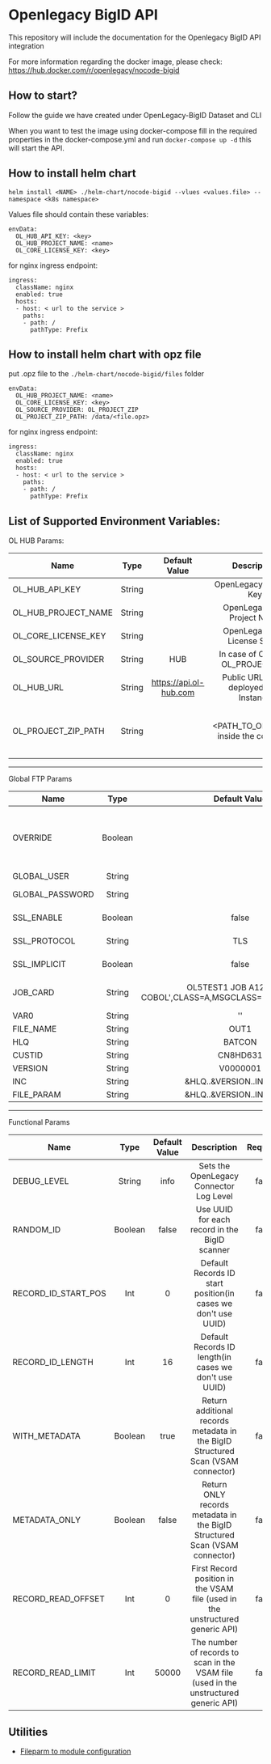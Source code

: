 # Openlegacy BigID API
This repository will include the documentation for the Openlegacy BigID API integration 

For more information regarding the docker image, please check: https://hub.docker.com/r/openlegacy/nocode-bigid

## How to start?
Follow the guide we have created under OpenLegacy-BigID Dataset and CLI

When you want to test the image using docker-compose fill in the required properties in the docker-compose.yml and run `docker-compose up -d` this will start the API.

## How to install helm chart

`helm install <NAME> ./helm-chart/nocode-bigid --vlues <values.file> --namespace <k8s namespace>`

Values file should contain these variables:
```
envData:
  OL_HUB_API_KEY: <key>
  OL_HUB_PROJECT_NAME: <name>
  OL_CORE_LICENSE_KEY: <key>
```
for nginx ingress endpoint:

```
ingress:
  className: nginx
  enabled: true
  hosts:
  - host: < url to the service >
    paths:
    - path: /
      pathType: Prefix
```
## How to install helm chart with opz file
put .opz file to the `./helm-chart/nocode-bigid/files` folder
```
envData:
  OL_HUB_PROJECT_NAME: <name>
  OL_CORE_LICENSE_KEY: <key>
  OL_SOURCE_PROVIDER: OL_PROJECT_ZIP
  OL_PROJECT_ZIP_PATH: /data/<file.opz>
```
for nginx ingress endpoint:

```
ingress:
  className: nginx
  enabled: true
  hosts:
  - host: < url to the service >
    paths:
    - path: /
      pathType: Prefix
```

## List of Supported Environment Variables:

OL HUB Params:

| Name | Type | Default Value | Description | Required |
| ------------- |:-------------:| :-------------:| :-------------:| :-------------:|
| OL_HUB_API_KEY     | String     | | OpenLegacy Hub API Key | true|
| OL_HUB_PROJECT_NAME     | String    | |OpenLegacyHub Project Name| true|
| OL_CORE_LICENSE_KEY     | String     | |OpenLegacyHub License String | true|
| OL_SOURCE_PROVIDER     | String     | HUB|  In case of OPZ use OL_PROJECT_ZIP  | false|
| OL_HUB_URL     | String    |  https://api.ol-hub.com| Public URL of the deployed Hub Instance| false|
| OL_PROJECT_ZIP_PATH     | String    |  | <PATH_TO_OPZ_FILE> inside the container| true ONLY when using OPZ|

---
Global FTP Params

| Name | Type | Default Value | Description | Required |
| ------------- |:-------------:| :-------------:| :-------------:| :-------------:|
| OVERRIDE     | Boolean  | | Use to override connections params with the ones below  | false|
| GLOBAL_USER     | String     | | FTP user| false
| GLOBAL_PASSWORD     | String     | |FTP Password| false|
| SSL_ENABLE     | Boolean     | false | Enable Secure FTP| false|
| SSL_PROTOCOL     | String    | TLS | Set the TLS protocol| false|
| SSL_IMPLICIT     | Boolean    | false | Enable Implicit FTP| false|
| JOB_CARD     | String     | OL5TEST1  JOB  A123,'CICS COBOL',CLASS=A,MSGCLASS=H,NOTIFY=&SYSUID | The JCL Job Card to submit| false|
| VAR0     | String     | ''| | false|
| FILE_NAME     | String     |OUT1| | false|
| HLQ     | String     | BATCON| | false|
| CUSTID     | String     |CN8HD631 | | false|
| VERSION     | String     | V0000001 | | false|
| INC     | String     | &HLQ..&VERSION..INCLUDES || false|
| FILE_PARAM     | String     | &HLQ..&VERSION..INCLUDES | | false|

---
Functional Params

| Name | Type | Default Value | Description | Required |
| ------------- |:-------------:| :-------------:| :-------------:| :-------------:|
| DEBUG_LEVEL     | String    | info | Sets the OpenLegacy Connector Log Level| false|
| RANDOM_ID     | Boolean  | false | Use UUID for each record in the BigID scanner  | false|
| RECORD_ID_START_POS     | Int     | 0 | Default Records ID start position(in cases we don't use UUID)| false
| RECORD_ID_LENGTH     | Int     | 16 |Default Records ID length(in cases we don't use UUID)| false|
| WITH_METADATA     | Boolean     | true | Return additional records metadata in the BigID Structured Scan (VSAM connector)| false|
| METADATA_ONLY     | Boolean    | false | Return ONLY records metadata  in the BigID Structured Scan (VSAM connector)| false|
| RECORD_READ_OFFSET     | Int    | 0 | First Record position in the VSAM file (used in the unstructured generic API)| false|
| RECORD_READ_LIMIT     | Int    | 50000 | The number of records to scan in the VSAM file (used in the unstructured generic API)| false|


## Utilities
- [Fileparm to module configuration](fileparm-to-module.html)
